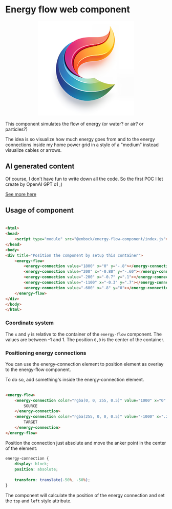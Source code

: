 # Energy flow web component

<center>
    <img src="public/images/efc_logo.png" alt="EFC Logo" width="300"/>
</center>

This component simulates the flow of energy (or water? or air? or particles?)

The idea is so visualize how much energy goes from and to the energy connections inside my home power grid in a style of
a "medium" instead visualize cables or arrows.

## AI generated content

Of course, I don't have fun to write down all the code. So the first POC I let create by OpenAI GPT o1 ;)

[See more here](https://github.com/enbock/energy-flow-component/blob/main/AI-First-Draft.md)

## Usage of component

```html

<html>
<head>
    <script type="module" src="@enbock/energy-flow-component/index.js"></script>
</head>
<body>
<div title="Position the component by setup this container">
    <energy-flow>
        <energy-connection value="1800" x="0" y="-.8"></energy-connection>
        <energy-connection value="200" x="-0.80" y="-.60"></energy-connection>
        <energy-connection value="-200" x="-0.7" y=".1"></energy-connection>
        <energy-connection value="-1100" x="-0.3" y=".7"></energy-connection>
        <energy-connection value="-600" x=".8" y="0"></energy-connection>
    </energy-flow>
</div>
</body>
</html>

```

### Coordinate system

The `x` and `y` is relative to the container of the `energy-flow` component. The values are between -1 and 1.
The position `0,0` is the center of the container.

### Positioning energy connections

You can use the energy-connection element to position element as overlay to the energy-flow component.

To do so, add something's inside the energy-connection element.

```html

<energy-flow>
    <energy-connection color="rgba(0, 0, 255, 0.5)" value="1000" x="0" y="-.8">
        SOURCE
    </energy-connection>
    <energy-connection color="rgba(255, 0, 0, 0.5)" value="-1000" x=".2" y=".8">
        TARGET
    </energy-connection>
</energy-flow>
```

Position the connection just absolute and move the anker point in the center of the element:

````css
energy-connection {
    display: block;
    position: absolute;

    transform: translate(-50%, -50%);
}
````

The component will calculate the position of the energy connection and set the `top` and `left` style attribute.

